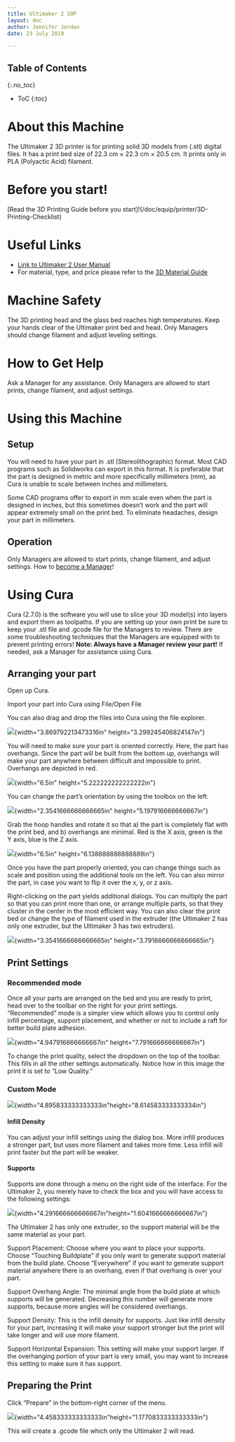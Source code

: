 ```yaml
---
title: Ultimaker 2 SOP
layout: doc
author: Jennifer Jordan
date: 23 July 2019

---
```


## Table of Contents
{:.no_toc}
* ToC
{:toc}

# About this Machine

The Ultimaker 2 3D printer is for printing solid 3D models from (.stl) digital files. It has a print bed size of 22.3 cm × 22.3 cm × 20.5 cm. It prints only in PLA (Polyactic Acid) filament.

# Before you start!
[Read the 3D Printing Guide before you start]!(/doc/equip/printer/3D-Printing-Checklist)

# Useful Links
- [Link to Ultimaker 2 User Manual](https://ultimaker.com/en/resources/16955-changing-filament)
- For material, type, and price please refer to the [3D Material Guide](Printer-Materials)

# Machine Safety
The 3D printing head and the glass bed reaches high temperatures. Keep your hands clear of the Ultimaker print bed and head. Only Managers should change filament and adjust leveling settings.

# How to Get Help
Ask a Manager for any assistance. Only Managers are allowed to start prints, change filament, and adjust settings. 

# Using this Machine


## Setup
You will need to have your part in .stl (Stereolithographic) format. Most CAD programs such as Solidworks can export in this format. It is preferable that the part is designed in metric and more specifically millimeters (mm), as Cura is unable to scale between inches and millimeters.

Some CAD programs offer to export in mm scale even when the part is designed in inches, but this sometimes doesn’t work and the part will appear extremely small on the print bed. To eliminate headaches, design your part in millimeters.

## Operation
Only Managers are allowed to start prints, change filament, and adjust settings. How to [become a Manager](doc/policies/Becoming-an-E.P.L.-Manager.md)!

# Using Cura
Cura (2.7.0) is the software you will use to slice your 3D model(s) into layers and export them as toolpaths. If you are setting up your own print be sure to keep your .stl file and .gcode file for the Managers to review. There are some troubleshooting techniques that the Managers are equipped with to prevent printing errors! **Note: Always have a Manager review your part!** If needed, ask a Manager for assistance using Cura. 

## Arranging your part
Open up Cura.

Import your part into Cura using File/Open File

You can also drag and drop the files into Cura using the file explorer.

![](img/image2.png){width="3.869792213473316in" height="3.299245406824147in"}

You will need to make sure your part is oriented correctly. Here, the part has overhangs. Since the part will be built from the bottom up, overhangs will make your part anywhere between difficult and impossible to print. Overhangs are depicted in red.  

![](img/image18.png){width="6.5in" height="5.222222222222222in"}

You can change the part’s orientation by using the toolbox on the left.  

![](img/image13.png){width="2.3541666666666665in" height="5.197916666666667in"}

Grab the hoop handles and rotate it so that a) the part is completely flat with the print bed, and b) overhangs are minimal. Red is the X axis, green is the Y axis, blue is the Z axis.

![](img/image15.png){width="6.5in" height="6.138888888888889in"}

Once you have the part properly oriented, you can change things such as scale and position using the additional tools on the left. You can also mirror the part, in case you want to flip it over the x, y, or z axis.

Right-clicking on the part yields additional dialogs. You can multiply the part so that you can print more than one, or arrange multiple parts, so that they cluster in the center in the most efficient way. You can also clear the print bed or change the type of filament used in the extruder (the Ultimaker 2 has only one extruder, but the Ultimaker 3 has two extruders).

![](img/image14.png){width="3.3541666666666665in" height="3.7916666666666665in"}

## Print Settings

### Recommended mode

Once all your parts are arranged on the bed and you are ready to print, head over to the toolbar on the right for your print settings. “Recommended” mode is a simpler view which allows you to control only infill percentage, support placement, and whether or not to include a raft for better build plate adhesion.

![](img/image17.png){width="4.947916666666667in" height="7.791666666666667in"}

To change the print quality, select the dropdown on the top of the toolbar. This fills in all the other settings automatically. Notice how in this image the print it is set to “Low Quality.”

### Custom Mode

![](img/image8.png){width="4.895833333333333in"height="8.614583333333334in"}

#### Infill Density

You can adjust your infill settings using the dialog box. More infill produces a stronger part, but uses more filament and takes more time. Less infill will print faster but the part will be weaker.

#### Supports

Supports are done through a menu on the right side of the interface. For the Ultimaker 2, you merely have to check the box and you will have access to the following settings:

![](img/image5.png){width="4.291666666666667in"height="1.6041666666666667in"}

The Ultimaker 2 has only one extruder, so the support material will be the same material as your part.

Support Placement: Choose where you want to place your supports. Choose “Touching Buildplate” if you only want to generate support material from the build plate. Choose “Everywhere” if you want to generate support material anywhere there is an overhang, even if that overhang is over your part.

Support Overhang Angle: The minimal angle from the build plate at which supports will be generated. Decreasing this number will generate more supports, because more angles will be considered overhangs.

Support Density: This is the infill density for supports. Just like infill density for your part, increasing it will make your support stronger but the print will take longer and will use more filament.

Support Horizontal Expansion: This setting will make your support larger. If the overhanging portion of your part is very small, you may want to increase this setting to make sure it has support.

## Preparing the Print

Click “Prepare” in the bottom-right corner of the menu.

![](img/image16.png){width="4.458333333333333in"height="1.1770833333333333in"}

This will create a .gcode file which only the Ultimaker 2 will read.
